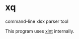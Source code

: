 # xq
command-line xlsx parser tool

This program uses [xlnt](https://github.com/tfussell/xlnt) internally.
